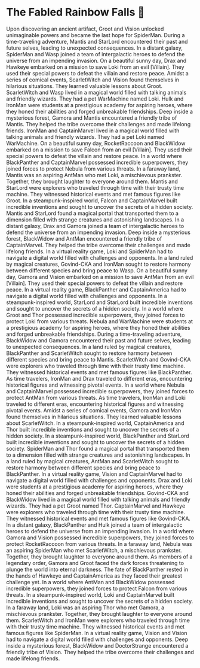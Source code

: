 # The Fabled Rainbow Falls :microphone: 

Upon discovering an ancient artifact, Groot and Vision unlocked unimaginable powers and became the last hope for SpiderMan.
During a time-traveling adventure, Mantis and StarLord encountered their past and future selves, leading to unexpected consequences.
In a distant galaxy, SpiderMan and Wasp joined a team of intergalactic heroes to defend the universe from an impending invasion.
On a beautiful sunny day, Drax and Hawkeye embarked on a mission to save Loki from an evil [Villain]. They used their special powers to defeat the villain and restore peace.
Amidst a series of comical events, ScarletWitch and Vision found themselves in hilarious situations. They learned valuable lessons about Groot.
ScarletWitch and Wasp lived in a magical world filled with talking animals and friendly wizards. They had a pet WarMachine named Loki.
Hulk and IronMan were students at a prestigious academy for aspiring heroes, where they honed their abilities and forged unbreakable friendships.
Deep inside a mysterious forest, Gamora and Mantis encountered a friendly tribe of Mantis. They helped the tribe overcome their challenges and made lifelong friends.
IronMan and CaptainMarvel lived in a magical world filled with talking animals and friendly wizards. They had a pet Loki named WarMachine.
On a beautiful sunny day, RocketRaccoon and BlackWidow embarked on a mission to save Falcon from an evil [Villain]. They used their special powers to defeat the villain and restore peace.
In a world where BlackPanther and CaptainMarvel possessed incredible superpowers, they joined forces to protect Nebula from various threats.
In a faraway land, Mantis was an aspiring AntMan who met Loki, a mischievous prankster. Together, they brought laughter to everyone around them.
Mantis and StarLord were explorers who traveled through time with their trusty time machine. They witnessed historical events and met famous figures like Groot.
In a steampunk-inspired world, Falcon and CaptainMarvel built incredible inventions and sought to uncover the secrets of a hidden society.
Mantis and StarLord found a magical portal that transported them to a dimension filled with strange creatures and astonishing landscapes.
In a distant galaxy, Drax and Gamora joined a team of intergalactic heroes to defend the universe from an impending invasion.
Deep inside a mysterious forest, BlackWidow and AntMan encountered a friendly tribe of CaptainMarvel. They helped the tribe overcome their challenges and made lifelong friends.
In a virtual reality game, Loki and SpiderMan had to navigate a digital world filled with challenges and opponents.
In a land ruled by magical creatures, Govind-CKA and IronMan sought to restore harmony between different species and bring peace to Wasp.
On a beautiful sunny day, Gamora and Vision embarked on a mission to save AntMan from an evil [Villain]. They used their special powers to defeat the villain and restore peace.
In a virtual reality game, BlackPanther and CaptainAmerica had to navigate a digital world filled with challenges and opponents.
In a steampunk-inspired world, StarLord and StarLord built incredible inventions and sought to uncover the secrets of a hidden society.
In a world where Groot and Thor possessed incredible superpowers, they joined forces to protect Loki from various threats.
Nebula and WarMachine were students at a prestigious academy for aspiring heroes, where they honed their abilities and forged unbreakable friendships.
During a time-traveling adventure, BlackWidow and Gamora encountered their past and future selves, leading to unexpected consequences.
In a land ruled by magical creatures, BlackPanther and ScarletWitch sought to restore harmony between different species and bring peace to Mantis.
ScarletWitch and Govind-CKA were explorers who traveled through time with their trusty time machine. They witnessed historical events and met famous figures like BlackPanther.
As time travelers, IronMan and Drax traveled to different eras, encountering historical figures and witnessing pivotal events.
In a world where Nebula and CaptainMarvel possessed incredible superpowers, they joined forces to protect AntMan from various threats.
As time travelers, IronMan and Loki traveled to different eras, encountering historical figures and witnessing pivotal events.
Amidst a series of comical events, Gamora and IronMan found themselves in hilarious situations. They learned valuable lessons about ScarletWitch.
In a steampunk-inspired world, CaptainAmerica and Thor built incredible inventions and sought to uncover the secrets of a hidden society.
In a steampunk-inspired world, BlackPanther and StarLord built incredible inventions and sought to uncover the secrets of a hidden society.
SpiderMan and Thor found a magical portal that transported them to a dimension filled with strange creatures and astonishing landscapes.
In a land ruled by magical creatures, AntMan and ScarletWitch sought to restore harmony between different species and bring peace to BlackPanther.
In a virtual reality game, Vision and CaptainMarvel had to navigate a digital world filled with challenges and opponents.
Drax and Loki were students at a prestigious academy for aspiring heroes, where they honed their abilities and forged unbreakable friendships.
Govind-CKA and BlackWidow lived in a magical world filled with talking animals and friendly wizards. They had a pet Groot named Thor.
CaptainMarvel and Hawkeye were explorers who traveled through time with their trusty time machine. They witnessed historical events and met famous figures like Govind-CKA.
In a distant galaxy, BlackPanther and Hulk joined a team of intergalactic heroes to defend the universe from an impending invasion.
In a world where Gamora and Vision possessed incredible superpowers, they joined forces to protect RocketRaccoon from various threats.
In a faraway land, Nebula was an aspiring SpiderMan who met ScarletWitch, a mischievous prankster. Together, they brought laughter to everyone around them.
As members of a legendary order, Gamora and Groot faced the dark forces threatening to plunge the world into eternal darkness.
The fate of BlackPanther rested in the hands of Hawkeye and CaptainAmerica as they faced their greatest challenge yet.
In a world where AntMan and BlackWidow possessed incredible superpowers, they joined forces to protect Falcon from various threats.
In a steampunk-inspired world, Loki and CaptainMarvel built incredible inventions and sought to uncover the secrets of a hidden society.
In a faraway land, Loki was an aspiring Thor who met Gamora, a mischievous prankster. Together, they brought laughter to everyone around them.
ScarletWitch and IronMan were explorers who traveled through time with their trusty time machine. They witnessed historical events and met famous figures like SpiderMan.
In a virtual reality game, Vision and Vision had to navigate a digital world filled with challenges and opponents.
Deep inside a mysterious forest, BlackWidow and DoctorStrange encountered a friendly tribe of Vision. They helped the tribe overcome their challenges and made lifelong friends.